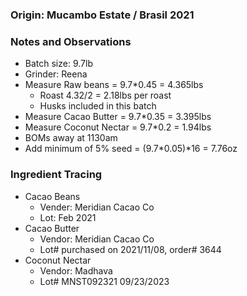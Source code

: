 ### Origin: Mucambo Estate / Brasil 2021

### Notes and Observations
- Batch size: 9.7lb
- Grinder: Reena
- Measure Raw beans = 9.7*0.45 = 4.365lbs 
  - Roast 4.32/2 = 2.18lbs per roast
  - Husks included in this batch
- Measure Cacao Butter = 9.7*0.35 = 3.395lbs
- Measure Coconut Nectar = 9.7*0.2 = 1.94lbs
- BOMs away at 1130am
- Add minimum of 5% seed = (9.7*0.05)*16 = 7.76oz

### Ingredient Tracing
- Cacao Beans
  - Vender: Meridian Cacao Co
  - Lot: Feb 2021
- Cacao Butter
  - Vendor: Meridian Cacao Co
  - Lot# purchased on 2021/11/08, order# 3644
- Coconut Nectar
  - Vendor: Madhava
  - Lot# MNST092321 09/23/2023
